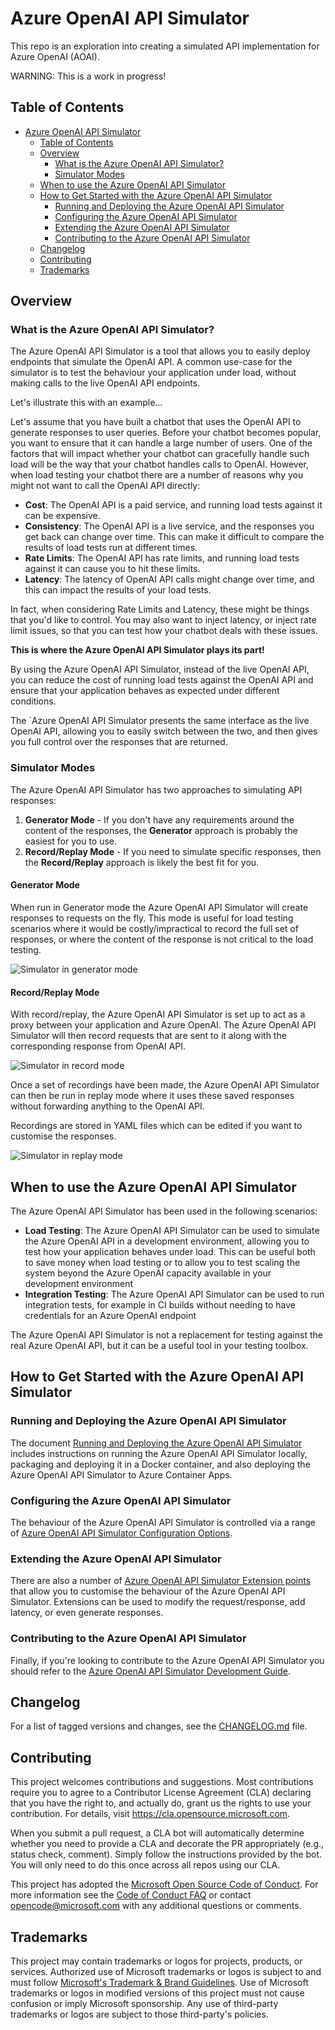 # Azure OpenAI API Simulator 

This repo is an exploration into creating a simulated API implementation for Azure OpenAI (AOAI). 

WARNING: This is a work in progress!

## Table of Contents

- [Azure OpenAI API Simulator](#azure-openai-api-simulator)
  - [Table of Contents](#table-of-contents)
  - [Overview](#overview)
    - [What is the Azure OpenAI API Simulator?](#what-is-the-azure-openai-api-simulator)
    - [Simulator Modes](#simulator-modes)
  - [When to use the Azure OpenAI API Simulator](#when-to-use-the-azure-openai-api-simulator)
  - [How to Get Started with the Azure OpenAI API Simulator](#how-to-get-started-with-the-azure-openai-api-simulator)
    - [Running and Deploying the Azure OpenAI API Simulator](#running-and-deploying-the-azure-openai-api-simulator)
    - [Configuring the Azure OpenAI API Simulator](#configuring-the-azure-openai-api-simulator)
    - [Extending the Azure OpenAI API Simulator](#extending-the-azure-openai-api-simulator)
    - [Contributing to the Azure OpenAI API Simulator](#contributing-to-the-azure-openai-api-simulator)
  - [Changelog](#changelog)
  - [Contributing](#contributing)
  - [Trademarks](#trademarks)

## Overview

### What is the Azure OpenAI API Simulator?

The Azure OpenAI API Simulator is a tool that allows you to easily deploy endpoints that simulate the OpenAI API.
A common use-case for the simulator is to test the behaviour your application under load, without making calls to the live OpenAI API endpoints. 

Let's illustrate this with an example...

Let's assume that you have built a chatbot that uses the OpenAI API to generate responses to user queries. Before your chatbot becomes popular, you want to ensure that it can handle a large number of users. One of the factors that will impact whether your chatbot can gracefully handle such load will be the way that your chatbot handles calls to OpenAI. However, when load testing your chatbot there are a number of reasons why you might not want to call the OpenAI API directly:

- **Cost**: The OpenAI API is a paid service, and running load tests against it can be expensive.
- **Consistency**: The OpenAI API is a live service, and the responses you get back can change over time. This can make it difficult to compare the results of load tests run at different times.
- **Rate Limits**: The OpenAI API has rate limits, and running load tests against it can cause you to hit these limits.
- **Latency**: The latency of OpenAI API calls might change over time, and this can impact the results of your load tests.

In fact, when considering Rate Limits and Latency, these might be things that you'd like to control. You may also want to inject latency, or inject rate limit issues, so that you can test how your chatbot deals with these issues.

**This is where the Azure OpenAI API Simulator plays its part!**

By using the Azure OpenAI API Simulator, instead of the live OpenAI API, you can reduce the cost of running load tests against the OpenAI API and ensure that your application behaves as expected under different conditions.

The `Azure OpenAI API Simulator presents the same interface as the live OpenAI API, allowing you to easily switch between the two, and then gives you full control over the responses that are returned.

### Simulator Modes

The Azure OpenAI API Simulator has two approaches to simulating API responses: 

1. **Generator Mode** - If you don't have any requirements around the content of the responses, the **Generator** approach is probably the easiest for you to use.
2. **Record/Replay Mode** - If you need to simulate specific responses, then the **Record/Replay** approach is likely the best fit for you.

#### Generator Mode

When run in Generator mode the Azure OpenAI API Simulator will create responses to requests on the fly. This mode is useful for load testing scenarios where it would be costly/impractical to record the full set of responses, or where the content of the response is not critical to the load testing.

![Simulator in generator mode](./docs/images/mode-generate.drawio.png "The Simulator in generate mode showing lorem ipsum generated content in the response")

#### Record/Replay Mode

With record/replay, the Azure OpenAI API Simulator is set up to act as a proxy between your application and Azure OpenAI. The Azure OpenAI API Simulator will then record requests that are sent to it along with the corresponding response from OpenAI API. 

![Simulator in record mode](./docs/images/mode-record.drawio.png "The Simulator in record mode proxying requests to Azure OpenAI and persisting the responses to disk")

Once a set of recordings have been made, the Azure OpenAI API Simulator can then be run in replay mode where it uses these saved responses without forwarding anything to the OpenAI API. 

Recordings are stored in YAML files which can be edited if you want to customise the responses.

![Simulator in replay mode](./docs/images/mode-replay.drawio.png "The Simulator in replay mode reading responses from disk and returning them to the client")

## When to use the Azure OpenAI API Simulator

The Azure OpenAI API Simulator has been used in the following scenarios:

- **Load Testing**: The Azure OpenAI API Simulator can be used to simulate the Azure OpenAI API in a development environment, allowing you to test how your application behaves under load. This can be useful both to save money when load testing or to allow you to test scaling the system beyond the Azure OpenAI capacity available in your development environment
- **Integration Testing**: The Azure OpenAI API Simulator can be used to run integration tests, for example in CI builds without needing to have credentials for an Azure OpenAI endpoint

The Azure OpenAI API Simulator is not a replacement for testing against the real Azure OpenAI API, but it can be a useful tool in your testing toolbox.

## How to Get Started with the Azure OpenAI API Simulator

### Running and Deploying the Azure OpenAI API Simulator
The document [Running and Deploying the Azure OpenAI API Simulator](./docs/running-deploying.md) includes instructions on running the Azure OpenAI API Simulator locally, packaging and deploying it in a Docker container, and also deploying the Azure OpenAI API Simulator to Azure Container Apps.

### Configuring the Azure OpenAI API Simulator
The behaviour of the Azure OpenAI API Simulator is controlled via a range of [Azure OpenAI API Simulator Configuration Options](./docs/config.md).

### Extending the Azure OpenAI API Simulator
There are also a number of [Azure OpenAI API Simulator Extension points](./docs/extensions.md) that allow you to customise the behaviour of the Azure OpenAI API Simulator. Extensions can be used to modify the request/response, add latency, or even generate responses.

### Contributing to the Azure OpenAI API Simulator

Finally, if you're looking to contribute to the Azure OpenAI API Simulator you should refer to the [Azure OpenAI API Simulator Development Guide](./docs/developing.md).

## Changelog

For a list of tagged versions and changes, see the [CHANGELOG.md](./CHANGELOG.md) file.

## Contributing

This project welcomes contributions and suggestions.  Most contributions require you to agree to a
Contributor License Agreement (CLA) declaring that you have the right to, and actually do, grant us
the rights to use your contribution. For details, visit https://cla.opensource.microsoft.com.

When you submit a pull request, a CLA bot will automatically determine whether you need to provide
a CLA and decorate the PR appropriately (e.g., status check, comment). Simply follow the instructions
provided by the bot. You will only need to do this once across all repos using our CLA.

This project has adopted the [Microsoft Open Source Code of Conduct](https://opensource.microsoft.com/codeofconduct/).
For more information see the [Code of Conduct FAQ](https://opensource.microsoft.com/codeofconduct/faq/) or
contact [opencode@microsoft.com](mailto:opencode@microsoft.com) with any additional questions or comments.

## Trademarks

This project may contain trademarks or logos for projects, products, or services. Authorized use of Microsoft 
trademarks or logos is subject to and must follow 
[Microsoft's Trademark & Brand Guidelines](https://www.microsoft.com/en-us/legal/intellectualproperty/trademarks/usage/general).
Use of Microsoft trademarks or logos in modified versions of this project must not cause confusion or imply Microsoft sponsorship.
Any use of third-party trademarks or logos are subject to those third-party's policies.
